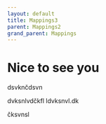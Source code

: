 ```yaml
---
layout: default
title: Mappings3
parent: Mappings2
grand_parent: Mappings
---
```


# Nice to see you


dsvknčdsvn

dvksnlvdčkfl
ldvksnvl.dk

čksvnsl